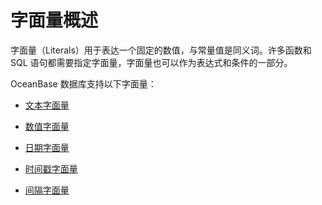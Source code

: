 # 字面量概述

字面量（Literals）用于表达一个固定的数值，与常量值是同义词。许多函数和 SQL 语句都需要指定字面量，字面量也可以作为表达式和条件的一部分。

OceanBase 数据库支持以下字面量：

* [文本字面量](../3.literal-of-oracle-mode/2.literal-value-of-text-of-oracle-mode.md)

* [数值字面量](../3.literal-of-oracle-mode/3.numeric-literal-of-oracle-mode.md)

* [日期字面量](4.date-and-time-literal-of-oracle-mode/1.date-literal-of-oracle-mode.md)

* [时间戳字面量](4.date-and-time-literal-of-oracle-mode/2.timestamp-literal-of-oracle-mode.md)

* [间隔字面量](../3.literal-of-oracle-mode/5.interval-literal-of-oracle-mode.md)
